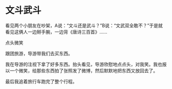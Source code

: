# 文斗武斗

看见两个小朋友在吵架，A说：“文斗还是武斗？”B说：“文武双全敢不？”于是就看见这俩人一边掰手腕，一边背《唐诗三百首》…… 

点头微笑 

跟团旅游，导游带我们去买东西。 

我在导游的注视下拿了好多东西。抬头看见，导游欣慰地点点头，对我笑。我也报以一个微笑，给那些东西拍了张照发了微博，然后默默地把东西又放回去了。 

最后我追着旅行车跑完了整个行程。